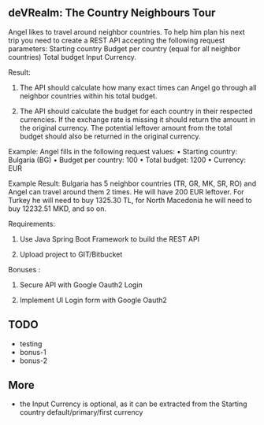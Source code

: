 deVRealm: The Country Neighbours Tour
-------------------------------------

Angel likes to travel around neighbor countries. To help him plan his next trip you need to create a 
REST API accepting the following request parameters: Starting country Budget per country (equal for 
all neighbor countries) Total budget Input Currency.

Result:

1. The API should calculate how many exact times can Angel go through all neighbor countries within his total budget.

2. The API should calculate the budget for each country in their respected currencies. If the 
exchange rate is missing it should return the amount in the original currency. The potential 
leftover amount from the total budget should also be returned in the original currency.

Example: Angel fills in the following request values: 
• Starting country: Bulgaria (BG) • Budget per country: 100 • Total budget: 1200 • Currency: EUR

Example Result: Bulgaria has 5 neighbor countries (TR, GR, MK, SR, RO) and Angel can travel around them 2 times. 
He will have 200 EUR leftover. 
For Turkey he will need to buy 1325.30 TL, for North Macedonia he will need to buy 12232.51 MKD, and so on.

Requirements:

1. Use Java Spring Boot Framework to build the REST API

2. Upload project to GIT/Bitbucket


Bonuses :

1. Secure API with Google Oauth2 Login

2. Implement UI Login form with Google Oauth2

TODO
----
+ testing
+ bonus-1
+ bonus-2

More
----
+ the Input Currency is optional, as it can be extracted from the Starting country default/primary/first currency
